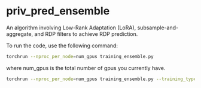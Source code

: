 # priv_pred_ensemble

An algorithm involving Low-Rank Adaptation (LoRA), subsample-and-aggregate, and RDP filters to achieve RDP prediction.

To run the code, use the following command: 

```bash
torchrun --nproc_per_node=num_gpus training_ensemble.py
```

where num_gpus is the total number of gpus you currently have.

```bash
torchrun --nproc_per_node=num_gpus training_ensemble.py --training_type="dpsgd" 
```
